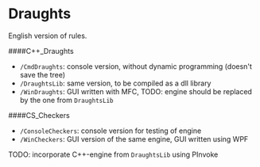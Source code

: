 # Draughts

English version of rules. 

####C++_Draughts
* `/CmdDraughts`: console version, without dynamic programming (doesn't save the tree)
* `/DraughtsLib`: same version, to be compiled as a dll library
* `/WinDraughts`: GUI written with MFC, TODO: engine should be replaced by the one from `DraughtsLib`

####CS_Checkers
* `/ConsoleCheckers`: console version for testing of engine
* `/WinCheckers`: GUI version of the same engine, GUI written using WPF

TODO: incorporate C++-engine from `DraughtsLib` using PInvoke
